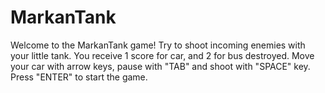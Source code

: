 # MarkanTank
Welcome to the MarkanTank game! Try to shoot incoming enemies with your little tank.
You receive 1 score for car, and 2 for bus destroyed.
Move your car with arrow keys, pause with "TAB" and
shoot with "SPACE" key. Press "ENTER" to start the game.